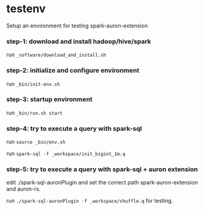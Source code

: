 testenv
===

Setup an environment for testing spark-auron-extension

### step-1: download and install hadoop/hive/spark

run `_software/download_and_install.sh`

### step-2: initialize and configure environment

run `_bin/init-env.sh`

### step-3: startup environment

run `_bin/run.sh start`

### step-4: try to execute a query with spark-sql

run `source _bin/env.sh`

run `spark-sql -f _workspace/init_bigint_1m.q`

### step-5: try to execute a query with spark-sql + auron extension

edit ./spark-sql-auronPlugin and set the correct path spark-auron-extension and auron-rs.

run `./spark-sql-auronPlugin -f _workspace/shuffle.q` for testing.
